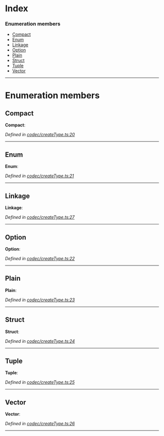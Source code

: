 

# Index

### Enumeration members

* [Compact](_codec_createtype_.typedefinfo.md#compact)
* [Enum](_codec_createtype_.typedefinfo.md#enum)
* [Linkage](_codec_createtype_.typedefinfo.md#linkage)
* [Option](_codec_createtype_.typedefinfo.md#option)
* [Plain](_codec_createtype_.typedefinfo.md#plain)
* [Struct](_codec_createtype_.typedefinfo.md#struct)
* [Tuple](_codec_createtype_.typedefinfo.md#tuple)
* [Vector](_codec_createtype_.typedefinfo.md#vector)

---

# Enumeration members

<a id="compact"></a>

##  Compact

**Compact**: 

*Defined in [codec/createType.ts:20](https://github.com/polkadot-js/api/blob/91341e6/packages/types/src/codec/createType.ts#L20)*

___
<a id="enum"></a>

##  Enum

**Enum**: 

*Defined in [codec/createType.ts:21](https://github.com/polkadot-js/api/blob/91341e6/packages/types/src/codec/createType.ts#L21)*

___
<a id="linkage"></a>

##  Linkage

**Linkage**: 

*Defined in [codec/createType.ts:27](https://github.com/polkadot-js/api/blob/91341e6/packages/types/src/codec/createType.ts#L27)*

___
<a id="option"></a>

##  Option

**Option**: 

*Defined in [codec/createType.ts:22](https://github.com/polkadot-js/api/blob/91341e6/packages/types/src/codec/createType.ts#L22)*

___
<a id="plain"></a>

##  Plain

**Plain**: 

*Defined in [codec/createType.ts:23](https://github.com/polkadot-js/api/blob/91341e6/packages/types/src/codec/createType.ts#L23)*

___
<a id="struct"></a>

##  Struct

**Struct**: 

*Defined in [codec/createType.ts:24](https://github.com/polkadot-js/api/blob/91341e6/packages/types/src/codec/createType.ts#L24)*

___
<a id="tuple"></a>

##  Tuple

**Tuple**: 

*Defined in [codec/createType.ts:25](https://github.com/polkadot-js/api/blob/91341e6/packages/types/src/codec/createType.ts#L25)*

___
<a id="vector"></a>

##  Vector

**Vector**: 

*Defined in [codec/createType.ts:26](https://github.com/polkadot-js/api/blob/91341e6/packages/types/src/codec/createType.ts#L26)*

___

